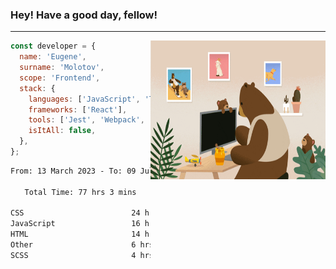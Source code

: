 ### Hey! Have a good day, fellow!
---
<img align='right' alt='GIF' vertical-align='center' src='./src/giphy.gif' width='280px' height='222px'/>

```javascript
const developer = {
  name: 'Eugene',
  surname: 'Molotov',
  scope: 'Frontend',
  stack: {
    languages: ['JavaScript', 'TypeScript'],
    frameworks: ['React'],
    tools: ['Jest', 'Webpack', 'Sass'],
    isItAll: false,
  },
};
```

<div align="center">
<!--START_SECTION:waka-->

```txt
From: 13 March 2023 - To: 09 July 2023

Total Time: 77 hrs 3 mins

CSS                        24 hrs 54 mins  ✎✎✎✎✎✎✎✎.................   32.34 %
JavaScript                 16 hrs 46 mins  ✎✎✎✎✎....................   21.76 %
HTML                       14 hrs 25 mins  ✎✎✎✎✎....................   18.72 %
Other                      6 hrs 16 mins   ✎✎.......................   08.15 %
SCSS                       4 hrs 56 mins   ✎✎.......................   06.40 %
```

<!--END_SECTION:waka-->

